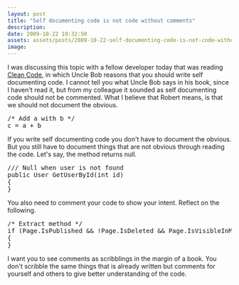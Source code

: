 ```yaml
---
layout: post
title: "Self documenting code is not code without comments"
description:
date: 2009-10-22 19:32:50
assets: assets/posts/2009-10-22-self-documenting-code-is-not-code-without-comments
image: 
---
```


<p>I was discussing this topic with a fellow developer today that was reading <a href="http://www.amazon.com/Clean-Code-Handbook-Software-Craftsmanship/dp/0132350882">Clean Code</a>, in which Uncle Bob reasons that you should write self documenting code.  I cannot tell you what Uncle Bob says in his book, since I haven't read it, but from my colleague it sounded as self documenting code should not be commented. What I believe that Robert means, is that we should not document the obvious.</p>
<pre class="brush:csharp">/* Add a with b */
c = a + b</pre>
<p>If you write self documenting code you don't have to document the obvious. But you still have to document things that are not obvious through reading the code. Let's say, the method returns null.</p>
<pre class="brush:csharp">/// <returns>Null when user is not found</returns>
public User GetUserById(int id)
{
}</pre>
<p>You also need to comment your code to show your intent. Reflect on the following.</p>
<pre class="brush:csharp">/* Extract method */
if (Page.IsPublished && !Page.IsDeleted && Page.IsVisibleInMenus)
{
}</pre>
<p>I want you to see comments as scribblings in the margin of a book. You don't scribble the same things that is already written but comments for yourself and others to give better understanding of the code.</p>
